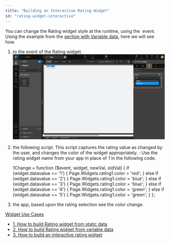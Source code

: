```yaml
---
title: "Building an Interactive Rating Widget"
id: "rating-widget-interactive"
---
```


You can change the Rating widget style at the runtime, using the  event. Using the example from the [section with Variable data](/learn/how-tos/rating-widget-using-variable/), here we will see how.

1. to the event of the Rating widget. [![](../assets/rating_usage_statvar_event.png)](../assets/rating_usage_statvar_event.png)
2. the following script. This script captures the rating value as changed by the user, and changes the color of the widget appropriately. : Use the rating widget name from your app in place of _1_ in the following code.
    
    1Change = function ($event, widget, newVal, oldVal) {
        if (widget.datavalue == '1') {
            Page.Widgets.rating1.color = 'red';
        } else if (widget.datavalue == '2') {
            Page.Widgets.rating1.color = 'blue';
        } else if (widget.datavalue == '3') {
            Page.Widgets.rating1.color = 'blue';
        } else if (widget.datavalue == '4') {
            Page.Widgets.rating1.color = 'green';
        } else if (widget.datavalue == '5') {
            Page.Widgets.rating1.color = 'green';
        }
    };
    
3. the app, based upon the rating selection see the color change.

[Widget Use Cases](/learn/app-development/widgets/form-widgets/rating-widget/#use-cases)

- [1\. How to build Rating widget from static data](/learn/how-tos/rating-widget-using-static-data/)
- [2\. How to build Rating widget from variable data](/learn/how-tos/rating-widget-using-variable/)
- [3\. How to build an interactive rating widget](#)
